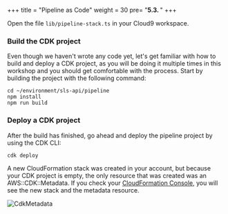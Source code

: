 +++
title = "Pipeline as Code"
weight = 30
pre= "<b>5.3. </b>"
+++

Open the file `lib/pipeline-stack.ts` in your Cloud9 workspace. 

### Build the CDK project

Even though we haven't wrote any code yet, let's get familiar with how to build and deploy a CDK project, as you will be doing it multiple times in this workshop and you should get comfortable with the process. Start by building the project with the following command: 

```
cd ~/environment/sls-api/pipeline
npm install
npm run build
```

### Deploy a CDK project

After the build has finished, go ahead and deploy the pipeline project by using the CDK CLI:

```
cdk deploy
```

A new CloudFormation stack was created in your account, but because your CDK project is empty, the only resource that was created was an AWS::CDK::Metadata. If you check your [CloudFormation Console](https://console.aws.amazon.com/cloudformation/home), you will see the new stack and the metadata resource. 

![CdkMetadata](/images/build-pipeline/cicd-cloudformation.png)